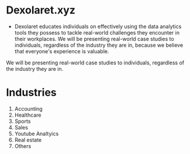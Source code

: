 # Dexolaret.xyz

* Dexolaret educates individuals on effectively using the data analytics tools they possess to tackle real-world challenges they encounter in their workplaces.
We will be presenting real-world case studies to individuals, regardless of the industry they are in, because we believe that everyone's experience is valuable.

We will be presenting real-world case studies to individuals, regardless of the industry they are in.
# Industries
1. Accounting
2. Healthcare
3. Sports
4. Sales
5. Youtube Analtyics
6. Real estate
7. Others
   
